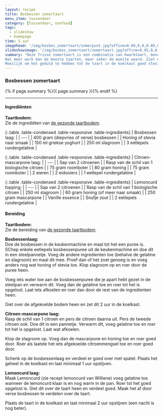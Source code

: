 ```yaml
---
layout: recipe
title: Bosbessen zomertaart
menu_item: tussendoor
category: [tussendoor, nonfood]
tags:
  - slideshow
  - homepage
time: 5 uur
imagehead: '/img/bosbes_zomertaart/zomerpunt.jpg?affine=0.89,0,0,0.89,0,0,850,450,00,30'
slideshowimage: '/img/bosbes_zomertaart/zomertaart.jpg?affine=0.95,0,0,0.95,0,0,900,550,0,80'
summary: "Deze frisse zomertaart is een combinatie van kwarktaart, monchoutaart, veel vers fuit en lemoncurd.
Wat meer werk dan de meeste taarten, maar zeker de moeite waard. Ziet er prachtig uit en hij is echt heerlijk!
Moeilijk om het geduld te hebben tot de taart in de koelkast goed stevig is geworden, want je wilt er eigenlijk gelijk aan beginnen!"
---
```


### Bosbessen zomertaart

{% if page.summary %}{{ page.summary }}{% endif %}

---

#### Ingredi&euml;nten

**Taartbodem:**  
Zie de ingredi&euml;ten van [de gezonde taartbodem](/tussendoor/gezonde-taartbodem/ "de gezonde taartbodem").

{:.table .table-condensed .table-responsive .table-ingredients}
| Bosbessen laag: |
| --- |
| 400 gram (diepvries of verse) bosbessen |
| Honing of stevia naar smaak |
| 150 ml griekse yoghurt |
| 250 ml slagroom |
| 3 eetlepels rundergelatine |

{:.table .table-condensed .table-responsive .table-ingredients}
| Citroen-mascarpone laag: |
| --- |
| Sap van 2 citroenen |
| Rasp van de schil van 1 biologische citroen |
| 75 gram roomboter |
| 80 gram honing |
| 75 gram roomboter |
| 2 eieren |
| 2 eidooiers |
| 1 eetlepel rundergelatine |

{:.table .table-condensed .table-responsive .table-ingredients}
| Lemoncurd topping: |
| --- |
| Sap van 2 citroenen |
| Rasp van de schil van 1 biologische citroen |
| 250 ml slagroom |
| 60 gram honing (of meer naar smaak) |
| 250 gram mascarpone |
| Vanille essence |
| Snufje zout |
| 2 eetlepels rundergelatine |


#### Bereiding

**Taartbodem:**  
Zie de bereiding van [de gezonde taartbodem](/tussendoor/gezonde_taartbodem/ "de gezonde taartbodem").

**Bosbessenlaag:**  
Doe de bosbessen in de keukenmachine en maal tot het een puree is. SChep enkele eetlepels bosbessenpuree uit de keukenmachine en doe dit in een steelpannetje. Voeg de andere ingredienten toe (behalve de gelatine en slagroom) en maal dit mee. Proef dan of het zoet genoeg is en voeg anders nog wat honing of stevia toe. Klop slagroom op en roer door de puree heen.

Voeg iets water toe aan de bosbessenpuree die je apart hebt gezet in de steelpan en verwarm dit. Voeg dan de gelatine toe en roer tot het is opgelost. Laat iets afkoelen en roer dan door de rest van de ingredienten heen.

Giet over de afgekoelde bodem heen en zet dit 2 uur in de koelkast.

**Citroen-mascarpone laag:**  
Rasp de schil van 1 citroen en pers de citroen daarna uit. Pers de tweede citroen ook. Doe dit in een pannetje. Verwarm dit, voeg gelatine toe en roer tot het is opgelost. Laat wat afkoelen.

Klop de slagroom op. Voeg dan de mascarpone en honing toe en roer goed door. Roer als laatste het iets afgekoelde citroenmengsel toe en roer goed door.

Schenk op de bosbessenlaag en verdeel er goed over met spatel. Plaats het geheel in de koelkast en laat minimaal 1 uur opstijven.

**Lemoncurd laag:**  
Maak Lemoncurd (zie recept lemoncurd van Williene) voeg gelatine toe wanneer de lemoncurd klaar is en nog warm in de pan. Roer tot het goed opgelost is.
Giet dit over de taart heen en verdeel goed. Maak het af door verse bosbessen te verdelen over de taart.

Plaats de taart in de koelkast en laat minimaal 2 uur opstijven (een nacht is nog beter).
